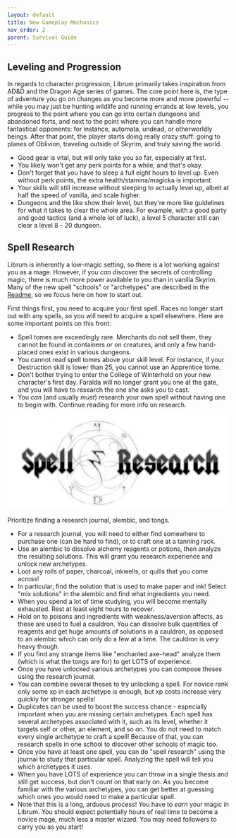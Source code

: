 ```yaml
---
layout: default
title: New Gameplay Mechanics
nav_order: 2
parent: Survival Guide
---
```


## Leveling and Progression

In regards to character progression, Librum primarily takes inspiration from AD&D and the Dragon Age series of games. The core point here is, the type of adventure you go on changes as you become more and more powerful -- while you may just be hunting wildlife and running errands at low levels, you progress to the point where you can go into certain dungeons and abandoned forts, and next to the point where you can handle more fantastical opponents: for instance, automata, undead, or otherworldly beings. After that point, the player starts doing really crazy stuff: going to planes of Oblivion, traveling outside of Skyrim, and truly saving the world.

* Good gear is vital, but will only take you so far, especially at first.
* You likely won't get any perk points for a while, and that's okay.
* Don't forget that you have to sleep a full eight hours to level up. Even without perk points, the extra health/stamina/magicka is important.
* Your skills will still increase without sleeping to actually level up, albeit at half the speed of vanilla, and scale higher.
* Dungeons and the like show their level, but they're more like guidelines for what it takes to clear the whole area. For example, with a good party and good tactics (and a whole lot of luck), a level 5 character still can clear a level 8 - 20 dungeon.

## Spell Research

Librum is inherently a low-magic setting, so there is a lot working against you as a mage. However, if you *can* discover the secrets of controlling magic, there is much more power available to you than in vanilla Skyrim. Many of the new spell "schools" or "archetypes" are described in the [Readme](README.md), so we focus here on how to start out.

First things first, you need to acquire your first spell. Races no longer start out with any spells, so you will need to acquire a spell elsewhere. Here are some important points on this front:

* Spell tomes are exceedingly rare. Merchants do not sell them, they cannot be found in containers or on creatures, and only a few hand-placed ones exist in various dungeons.
* You cannot read spell tomes above your skill level. For instance, if your Destruction skill is lower than 25, you cannot use an Apprentice tome.
* Don't bother trying to enter the College of Winterhold on your new character's first day. Faralda will no longer grant you one at the gate, and you will have to research the one she asks you to cast.
* You *can* (and usually *must*) research your own spell without having one to begin with. Continue reading for more info on research.

![Research Image](research.png?raw=true)

Prioritize finding a research journal, alembic, and tongs.

* For a research journal, you will need to either find somewhere to purchase one (can be hard to find), or to craft one at a tanning rack.
* Use an alembic to dissolve alchemy reagents or potions, then analyze the resulting solutions. This will grant you research experience and unlock new archetypes.
* Loot any rolls of paper, charcoal, inkwells, or quills that you come across!
* In particular, find the solution that is used to make paper and ink! Select "mix solutions" in the alembic and find what ingredients you need.
* When you spend a lot of time studying, you will become mentally exhausted. Rest at least eight hours to recover.
* Hold on to poisons and ingredients with weakness/aversion affects, as these are used to fuel a cauldron. You can dissolve bulk quantities of reagents and get huge amounts of solutions in a cauldron, as opposed to an alembic which can only do a few at a time. The cauldron is *very* heavy though.
* If you find any strange items like "enchanted axe-head" analyze them (which is what the tongs are for) to get LOTS of experience.
* Once you have unlocked various archetypes you can compose theses using the research journal.
* You can combine several theses to try unlocking a spell. For novice rank only some xp in each archetype is enough, but xp costs increase very quickly for stronger spells!
* Duplicates can be used to boost the success chance - especially important when you are missing certain archetypes. Each spell has several archetypes associated with it, such as its level, whether it targets self or other, an element, and so on. You do not need to match every single archetype to craft a spell! Because of that, you can research spells in one school to discover other schools of magic too.
* Once you have at least one spell, you can do "spell research" using the journal to study that particular spell. Analyzing the spell will tell you which archetypes it uses.
* When you have LOTS of experience you can throw in a single thesis and still get success, but don't count on that early on. As you become familiar with the various archetypes, you can get better at guessing which ones you would need to make a particular spell.
* Note that this is a long, arduous process! You have to *earn* your magic in Librum. You should expect potentially hours of real time to become a novice mage, much less a master wizard. You may need followers to carry you as you start!
